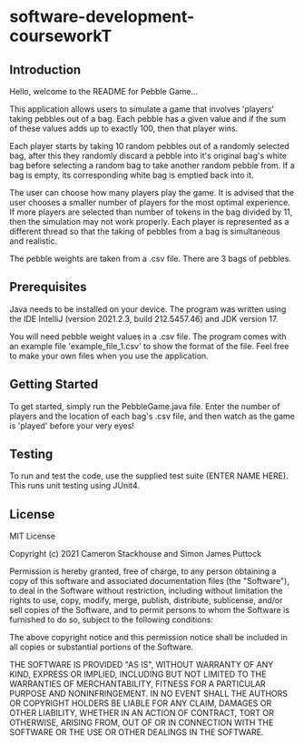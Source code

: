 # software-development-courseworkT

## Introduction

Hello, welcome to the README for Pebble Game...

This application allows users to simulate a game that involves 'players'
taking pebbles out of a bag. Each pebble has a given value and if the sum of
these values adds up to exactly 100, then that player wins.

Each player starts by taking 10 random pebbles out of a randomly selected bag,
after this they randomly discard a pebble into it's original bag's white bag
before selecting a random bag to take another random pebble from. If a bag is
empty, its corresponding white bag is emptied back into it.

The user can choose how many players play the game. It is advised that the user
chooses a smaller number of players for the most optimal experience. If more
players are selected than number of tokens in the bag divided by 11, then the
simulation may not work properly. Each player is represented as a different
thread so that the taking of pebbles from a bag is simultaneous and realistic.

The pebble weights are taken from a .csv file. There are 3 bags of pebbles.

## Prerequisites

Java needs to be installed on your device. The program was written using the IDE
IntelliJ (version 2021.2.3, build 212.5457.46) and JDK version 17.

You will need pebble weight values in a .csv file. The program comes with an
example file 'example_file_1.csv' to show the format of the file. Feel free to
make your own files when you use the application.

## Getting Started

To get started, simply run the PebbleGame.java file. Enter the number of players
and the location of each bag's .csv file, and then watch as the game is 'played'
before your very eyes!

## Testing

To run and test the code, use the supplied test suite (ENTER NAME HERE). 
This runs unit testing using JUnit4. 

## License

MIT License

Copyright (c) 2021 Cameron Stackhouse and Simon James Puttock

Permission is hereby granted, free of charge, to any person obtaining a copy
of this software and associated documentation files (the "Software"), to deal
in the Software without restriction, including without limitation the rights to
use, copy, modify, merge, publish, distribute, sublicense, and/or sell
copies of the Software, and to permit persons to whom the Software is
furnished to do so, subject to the following conditions:

The above copyright notice and this permission notice shall be included in all
copies or substantial portions of the Software.

THE SOFTWARE IS PROVIDED "AS IS", WITHOUT WARRANTY OF ANY KIND, EXPRESS OR
IMPLIED, INCLUDING BUT NOT LIMITED TO THE WARRANTIES OF MERCHANTABILITY,
FITNESS FOR A PARTICULAR PURPOSE AND NONINFRINGEMENT. IN NO EVENT SHALL THE
AUTHORS OR COPYRIGHT HOLDERS BE LIABLE FOR ANY CLAIM, DAMAGES OR OTHER
LIABILITY, WHETHER IN AN ACTION OF CONTRACT, TORT OR OTHERWISE, ARISING FROM,
OUT OF OR IN CONNECTION WITH THE SOFTWARE OR THE USE OR OTHER DEALINGS IN THE
SOFTWARE.
